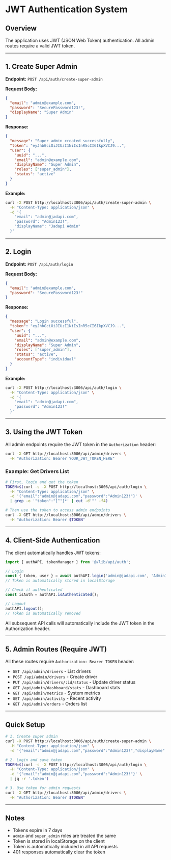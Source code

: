 # JWT Authentication System

## Overview

The application uses JWT (JSON Web Token) authentication. All admin routes require a valid JWT token.

---

## 1. Create Super Admin

**Endpoint:** `POST /api/auth/create-super-admin`

**Request Body:**
```json
{
  "email": "admin@example.com",
  "password": "SecurePassword123!",
  "displayName": "Super Admin"
}
```

**Response:**
```json
{
  "message": "Super admin created successfully",
  "token": "eyJhbGciOiJIUzI1NiIsInR5cCI6IkpXVCJ9...",
  "user": {
    "uuid": "...",
    "email": "admin@example.com",
    "displayName": "Super Admin",
    "roles": ["super_admin"],
    "status": "active"
  }
}
```

**Example:**
```bash
curl -X POST http://localhost:3006/api/auth/create-super-admin \
  -H "Content-Type: application/json" \
  -d '{
    "email": "admin@jadapi.com",
    "password": "Admin123!",
    "displayName": "Jadapi Admin"
  }'
```

---

## 2. Login

**Endpoint:** `POST /api/auth/login`

**Request Body:**
```json
{
  "email": "admin@example.com",
  "password": "SecurePassword123!"
}
```

**Response:**
```json
{
  "message": "Login successful",
  "token": "eyJhbGciOiJIUzI1NiIsInR5cCI6IkpXVCJ9...",
  "user": {
    "uuid": "...",
    "email": "admin@example.com",
    "displayName": "Super Admin",
    "roles": ["super_admin"],
    "status": "active",
    "accountType": "individual"
  }
}
```

**Example:**
```bash
curl -X POST http://localhost:3006/api/auth/login \
  -H "Content-Type: application/json" \
  -d '{
    "email": "admin@jadapi.com",
    "password": "Admin123!"
  }'
```

---

## 3. Using the JWT Token

All admin endpoints require the JWT token in the `Authorization` header:

```bash
curl -X GET http://localhost:3006/api/admin/drivers \
  -H "Authorization: Bearer YOUR_JWT_TOKEN_HERE"
```

### Example: Get Drivers List

```bash
# First, login and get the token
TOKEN=$(curl -s -X POST http://localhost:3006/api/auth/login \
  -H "Content-Type: application/json" \
  -d '{"email":"admin@jadapi.com","password":"Admin123!"}' \
  | grep -o '"token":"[^"]*' | cut -d'"' -f4)

# Then use the token to access admin endpoints
curl -X GET http://localhost:3006/api/admin/drivers \
  -H "Authorization: Bearer $TOKEN"
```

---

## 4. Client-Side Authentication

The client automatically handles JWT tokens:

```javascript
import { authAPI, tokenManager } from '@/lib/api/auth';

// Login
const { token, user } = await authAPI.login('admin@jadapi.com', 'Admin123!');
// Token is automatically stored in localStorage

// Check if authenticated
const isAuth = authAPI.isAuthenticated();

// Logout
authAPI.logout();
// Token is automatically removed
```

All subsequent API calls will automatically include the JWT token in the Authorization header.

---

## 5. Admin Routes (Require JWT)

All these routes require `Authorization: Bearer TOKEN` header:

- `GET /api/admin/drivers` - List drivers
- `POST /api/admin/drivers` - Create driver
- `PUT /api/admin/drivers/:id/status` - Update driver status
- `GET /api/admin/dashboard/stats` - Dashboard stats
- `GET /api/admin/metrics` - System metrics
- `GET /api/admin/activity` - Recent activity
- `GET /api/admin/orders` - Orders list

---

## Quick Setup

```bash
# 1. Create super admin
curl -X POST http://localhost:3006/api/auth/create-super-admin \
  -H "Content-Type: application/json" \
  -d '{"email":"admin@jadapi.com","password":"Admin123!","displayName":"Jadapi Admin"}'

# 2. Login and save token
TOKEN=$(curl -s -X POST http://localhost:3006/api/auth/login \
  -H "Content-Type: application/json" \
  -d '{"email":"admin@jadapi.com","password":"Admin123!"}' \
  | jq -r '.token')

# 3. Use token for admin requests
curl -X GET http://localhost:3006/api/admin/drivers \
  -H "Authorization: Bearer $TOKEN"
```

---

## Notes

- Tokens expire in 7 days
- `admin` and `super_admin` roles are treated the same
- Token is stored in localStorage on the client
- Token is automatically included in all API requests
- 401 responses automatically clear the token
